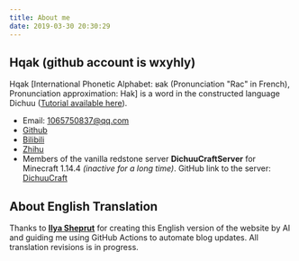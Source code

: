 ```yaml
---
title: About me
date: 2019-03-30 20:30:29
---
```

## Hqak (github account is wxyhly)
Hqak \[International Phonetic Alphabet: ʁak (Pronunciation "Rac" in French), Pronunciation approximation: Hak\] is a word in the constructed language Dichuu ([Tutorial available here](https://wxyhly.github.io/DichuuConlang/)).
    
- Email: 1065750837@qq.com
- [Github](https://github.com/wxyhly)
- [Bilibili](https://space.bilibili.com/454422438)
- [Zhihu](https://www.zhihu.com/people/wxyhly)
- Members of the vanilla redstone server **DichuuCraftServer** for Minecraft 1.14.4 *(inactive for a long time)*. GitHub link to the server: 
    [DichuuCraft](https://github.com/dichuucraft/)

## About English Translation
Thanks to **[Ilya Sheprut](https://github.com/optozorax)** for creating this English version of the website by AI and guiding me using GitHub Actions to automate blog updates. All translation revisions is in progress.